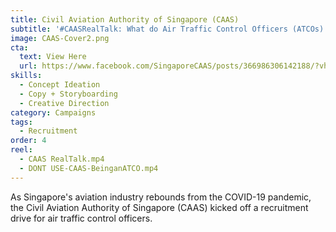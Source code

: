 ```yaml
---
title: Civil Aviation Authority of Singapore (CAAS)
subtitle: '#CAASRealTalk: What do Air Traffic Control Officers (ATCOs) really do?'
image: CAAS-Cover2.png
cta:
  text: View Here
  url: https://www.facebook.com/SingaporeCAAS/posts/366986306142188/?vh=e&extid=MSG-UNK-UNK-UNK-COM_GK0T-GK1C
skills:
  - Concept Ideation
  - Copy + Storyboarding
  - Creative Direction
category: Campaigns
tags:
  - Recruitment
order: 4
reel:
  - CAAS RealTalk.mp4
  - DONT USE-CAAS-BeinganATCO.mp4
---
```


As Singapore's aviation industry rebounds from the COVID-19 pandemic, the Civil Aviation Authority of Singapore (CAAS) kicked off a recruitment drive for air traffic control officers.
